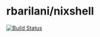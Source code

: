 rbarilani/nixshell
==================

[![Build Status](https://travis-ci.org/rbarilani/nixshell.svg)](https://travis-ci.org/rbarilani/nixshell)
